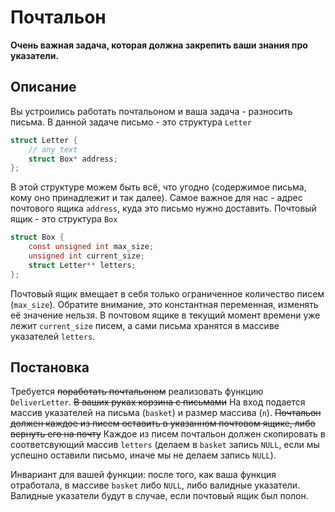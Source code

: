 # Почтальон

**Очень важная задача, которая должна закрепить ваши знания про указатели.**

## Описание

Вы устроились работать почтальоном и ваша задача - разносить письма. В данной задаче письмо - это структура `Letter`

```c
struct Letter {
    // any text
    struct Box* address;
};
```

В этой структуре можем быть всё, что угодно (содержимое письма, кому оно принадлежит и так далее). Самое важное для нас - адрес почтового ящика `address`, куда это письмо нужно доставить. Почтовый ящик - это структура `Box` 

```c
struct Box {
    const unsigned int max_size;
    unsigned int current_size;
    struct Letter** letters;
};
```

Почтовый ящик вмещает в себя только ограниченное количество писем (`max_size`). Обратите внимание, это константная переменная, изменять её значение нельзя. В почтовом ящике в текущий момент времени уже лежит `current_size` писем, а сами письма хранятся в массиве указателей `letters`.

## Постановка

Требуется ~~поработать почтальоном~~ реализовать функцию `DeliverLetter`. ~~В ваших руках корзина с письмами~~ На вход подается массив указателей на письма (`basket`) и размер массива (`n`). ~~Почтальон должен каждое из писем оставить в указанном почтовом ящике, либо вернуть его на почту~~ Каждое из писем почтальон должен скопировать в соответсвующий массив `letters` (делаем в `basket` запись `NULL`, если мы успешно оставили письмо, иначе мы не делаем запись `NULL`).

Инвариант для вашей функции: после того, как ваша функция отработала, в массиве `basket` либо `NULL`, либо валидные указатели. Валидные указатели будут в случае, если почтовый ящик был полон.
